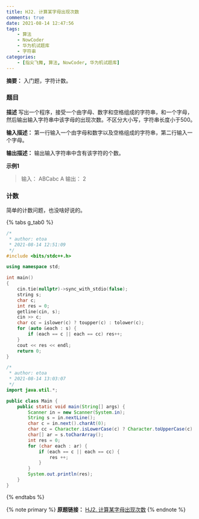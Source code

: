 ```yaml
---
title: HJ2. 计算某字母出现次数
comments: true
date: 2021-08-14 12:47:56
tags:
    - 算法
    - NowCoder
    - 华为机试题库
    - 字符串
categories:
    - [指尖飞舞, 算法, NowCoder, 华为机试题库]
---
```

__摘要：__
入门题，字符计数。
<!-- more -->

### 题目

__描述__
写出一个程序，接受一个由字母、数字和空格组成的字符串，和一个字母，然后输出输入字符串中该字母的出现次数。不区分大小写，字符串长度小于500。

__输入描述：__
第一行输入一个由字母和数字以及空格组成的字符串，第二行输入一个字母。

__输出描述：__
输出输入字符串中含有该字符的个数。

__示例1__

> 输入：
ABCabc
A
输出：
2

### 计数

简单的计数问题，也没啥好说的。

{% tabs g_tab0 %}
<!-- tab C++ -->
```c++
/*
 * author: etoa
 * 2021-08-14 12:51:09
 */
#include <bits/stdc++.h>

using namespace std;

int main()
{
    cin.tie(nullptr)->sync_with_stdio(false);
    string s;
    char c;
    int res = 0;
    getline(cin, s);
    cin >> c;
    char cc = islower(c) ? toupper(c) : tolower(c);
    for (auto &each : s) {
        if (each == c || each == cc) res++;
    }
    cout << res << endl;
    return 0;
}
```
<!-- endtab -->

<!-- tab Java -->
```java
/*
 * author: etoa
 * 2021-08-14 13:03:07
 */
import java.util.*;

public class Main {
    public static void main(String[] args) {
        Scanner in = new Scanner(System.in);
        String s = in.nextLine();
        char c = in.next().charAt(0);
        char cc = Character.isLowerCase(c) ? Character.toUpperCase(c) : Character.toLowerCase(c);
        char[] ar = s.toCharArray();
        int res = 0;
        for (char each : ar) {
            if (each == c || each == cc) {
                res ++;
            }
        }
        System.out.println(res);
    }
}
```
<!-- endtab -->
{% endtabs %}

{% note primary %}
__原题链接：__ [HJ2. 计算某字母出现次数](https://www.nowcoder.com/practice/a35ce98431874e3a820dbe4b2d0508b1?tpId=37&&tqId=21225&rp=1&ru=/ta/huawei&qru=/ta/huawei/question-ranking)
{% endnote %}